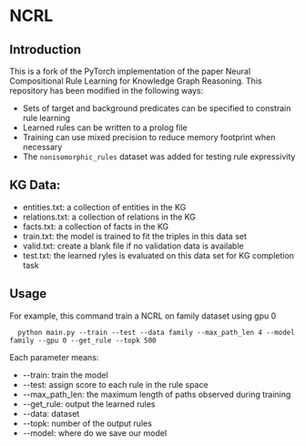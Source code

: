 # NCRL
## Introduction
This is a fork of the PyTorch implementation of the paper Neural Compositional Rule Learning for Knowledge Graph Reasoning.
This repository has been modified in the following ways:
- Sets of target and background predicates can be specified to constrain rule learning
- Learned rules can be written to a prolog file
- Training can use mixed precision to reduce memory footprint when necessary
- The `nonisomorphic_rules` dataset was added for testing rule expressivity

## KG Data:
* entities.txt: a collection of entities in the KG
* relations.txt: a collection of relations in the KG
* facts.txt: a collection of facts in the KG 
* train.txt: the model is trained to fit the triples in this data set
* valid.txt: create a blank file if no validation data is available
* test.txt: the learned ryles is evaluated on this data set for KG completion task

## Usage
For example, this command train a NCRL on family dataset using gpu 0
```
  python main.py --train --test --data family --max_path_len 4 --model family --gpu 0 --get_rule --topk 500
```
Each parameter means:
* --train: train the model
* --test: assign score to each rule in the rule space
* --max_path_len: the maximum length of paths observed during training
* --get_rule: output the learned rules
* --data: dataset
* --topk: number of the output rules
* --model: where do we save our model
